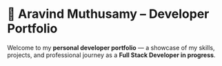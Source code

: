 # 💼 Aravind Muthusamy – Developer Portfolio

Welcome to my **personal developer portfolio** — a showcase of my skills, projects, and professional journey as a **Full Stack Developer in progress**.
